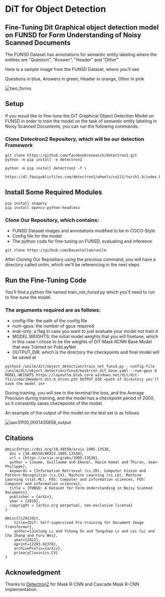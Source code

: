 # DiT for Object Detection

## Fine-Tuning Dit Graphical object detection model on FUNSD for Form Understanding of Noisy Scanned Documents

The FUNSD Dataset has annotations for semantic entity labeling where the entities are "Question", "Answer", "Header" and "Other"

Here is a sample image from the FUNSD Dataset, where you'll see

Questions in blue, Answers in green, Header in orange, Other in pink

![two_forms](https://user-images.githubusercontent.com/30272808/177758850-0189ec22-073c-4bd0-8646-04f18fe142a0.png)

## Setup
If you woud like to fine-tune the DiT Graphical Object Detection Model on FUNSD in order to train the model on the task of semantic entity labeling in Noisy Scanned Documents, you can run the following commands:

### Clone Detectron2 Repository, which will be our detection Framework

```
git clone https://github.com/facebookresearch/detectron2.git
python -m pip install -e detectron2

python -m pip install detectron2 -f \
  https://dl.fbaipublicfiles.com/detectron2/wheels/cu111/torch1.9/index.html
```

## Install Some Required Modules

```
pip install shapely
pip install opencv-python-headless
```

### Clone Our Repository, which contains:

- FUNSD Dataset images and annotations modified to be in COCO-Style 
- Config file for the model
- The python code for fine-tuning on FUNSD, evaluating and inference

```
git clone https://github.com/Basantallam/unilm
```
 After Cloning Our Repository using the previous command, you will have a directory called unilm, which we'll be referencing in the next steps
 
## Run the Fine-Tuning Code

You'll find a python file named train_net_funsd.py which you'll need to run to fine-tune the model.

### The arguments required are as follows:

- config-file: the path of the config file
- num-gpus: the number of gpus required 
- eval-only: a flag in case you want to just evaluate your model not train it
- MODEL.WEIGHTS: the initial model weights that you will finetune, which in this case I chose to be the weights of DiT Mask RCNN Base Model that was Trained on PubLayNet
- OUTPUT_DIR: which is the directory the checkpoints and final model will be saved at

```
python3 /unilm/dit/object_detection/train_net_funsd.py --config-file /unilm/dit/object_detection/funsd/maskrcnn_dit_base.yaml --num-gpus 8 MODEL.WEIGHTS https://layoutlm.blob.core.windows.net/dit/dit-fts/icdar19modern_dit-b_mrcnn.pth OUTPUT_DIR <path of directory you'll save the model in>
```

During training, you will see in the terminal the loss, and the Average Precision during training, and the model has a checkpoint period of 2000, so it constantly saves checkpoints of the model.

An example of the output of the model on the test set is as follows

![aav31f00_0001435658_output](https://user-images.githubusercontent.com/30272808/177758213-9c83d935-0dc9-4b31-9c96-986f9b40bb48.jpg)

## Citations

```
@misc{https://doi.org/10.48550/arxiv.1905.13538,
  doi = {10.48550/ARXIV.1905.13538},
  url = {https://arxiv.org/abs/1905.13538},
  author = {Jaume, Guillaume and Ekenel, Hazim Kemal and Thiran, Jean-Philippe},
  keywords = {Information Retrieval (cs.IR), Computer Vision and Pattern Recognition (cs.CV), Machine Learning (cs.LG), Machine Learning (stat.ML), FOS: Computer and information sciences, FOS: Computer and information sciences},
  title = {FUNSD: A Dataset for Form Understanding in Noisy Scanned Documents},
  publisher = {arXiv},
  year = {2019},
  copyright = {arXiv.org perpetual, non-exclusive license}
}

@misc{li2022dit,
    title={DiT: Self-supervised Pre-training for Document Image Transformer},
    author={Junlong Li and Yiheng Xu and Tengchao Lv and Lei Cui and Cha Zhang and Furu Wei},
    year={2022},
    eprint={2203.02378},
    archivePrefix={arXiv},
    primaryClass={cs.CV}
}
```



## Acknowledgment
Thanks to [Detectron2](https://github.com/facebookresearch/detectron2) for Mask R-CNN and Cascade Mask R-CNN implementation.
